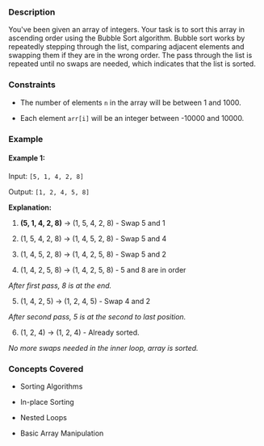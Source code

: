 ### Description
You've been given an array of integers. Your task is to sort this array in ascending order using the Bubble Sort algorithm. Bubble sort works by repeatedly stepping through the list, comparing adjacent elements and swapping them if they are in the wrong order. The pass through the list is repeated until no swaps are needed, which indicates that the list is sorted.

### Constraints
*   The number of elements `n` in the array will be between 1 and 1000.
*   Each element `arr[i]` will be an integer between -10000 and 10000.

### Example
#### Example 1:
Input: `[5, 1, 4, 2, 8]`
Output: `[1, 2, 4, 5, 8]`

**Explanation:**
1.  **(5, 1, 4, 2, 8)** -> (1, 5, 4, 2, 8) - Swap 5 and 1
2.  (1, 5, 4, 2, 8) -> (1, 4, 5, 2, 8) - Swap 5 and 4
3.  (1, 4, 5, 2, 8) -> (1, 4, 2, 5, 8) - Swap 5 and 2
4.  (1, 4, 2, 5, 8) -> (1, 4, 2, 5, 8) - 5 and 8 are in order
*After first pass, 8 is at the end.*

5.  (1, 4, 2, 5) -> (1, 2, 4, 5) - Swap 4 and 2
*After second pass, 5 is at the second to last position.*

6.  (1, 2, 4) -> (1, 2, 4) - Already sorted.
*No more swaps needed in the inner loop, array is sorted.*

### Concepts Covered
*   Sorting Algorithms
*   In-place Sorting
*   Nested Loops
*   Basic Array Manipulation